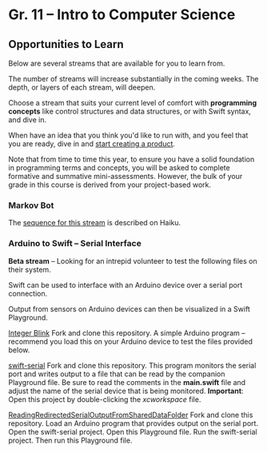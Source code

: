 # Gr. 11 – Intro to Computer Science

## Opportunities to Learn

Below are several streams that are available for you to learn from.

The number of streams will increase substantially in the coming weeks.  The depth, or layers of each stream, will deepen.

Choose a stream that suits your current level of comfort with **programming concepts** like control structures and data structures, or with Swift syntax, and dive in.

When have an idea that you think you'd like to run with, and you feel that you are ready, dive in and [start creating a product](https://haiku.rsgc.on.ca/c/5588506/file/show/70061518).

Note that from time to time this year, to ensure you have a solid foundation in programming terms and concepts, you will be asked to complete formative and summative mini-assessments. However, the bulk of your grade in this course is derived from your project-based work.

### Markov Bot

The [sequence for this stream](https://haiku.rsgc.on.ca/rgordon/2015cs11/cms_page/view/23686730) is described on Haiku.

### Arduino to Swift – Serial Interface

**Beta stream** – Looking for an intrepid volunteer to test the following files on their system.

Swift can be used to interface with an Arduino device over a serial port connection.

Output from sensors on Arduino devices can then be visualized in a Swift Playground.

[Integer Blink](https://github.com/rgordonatrsgc/IntegerBlink)
Fork and clone this repository. A simple Arduino program – recommend you load this on your Arduino device to test the files provided below.

[swift-serial](https://github.com/rgordonatrsgc/swift-serial)
Fork and clone this repository. This program monitors the serial port and writes output to a file that can be read by the companion Playground file. Be sure to read the comments in the **main.swift** file and adjust the name of the serial device that is being monitored. **Important**: Open this project by double-clicking the *xcworkspace* file.

[ReadingRedirectedSerialOutputFromSharedDataFolder](https://github.com/rgordonatrsgc/ReadingRedirectedSerialOutputFromSharedDataFolder)
Fork and clone this repository. Load an Arduino program that provides output on the serial port. Open the swift-serial project. Open this Playground file. Run the swift-serial project. Then run this Playground file. 
